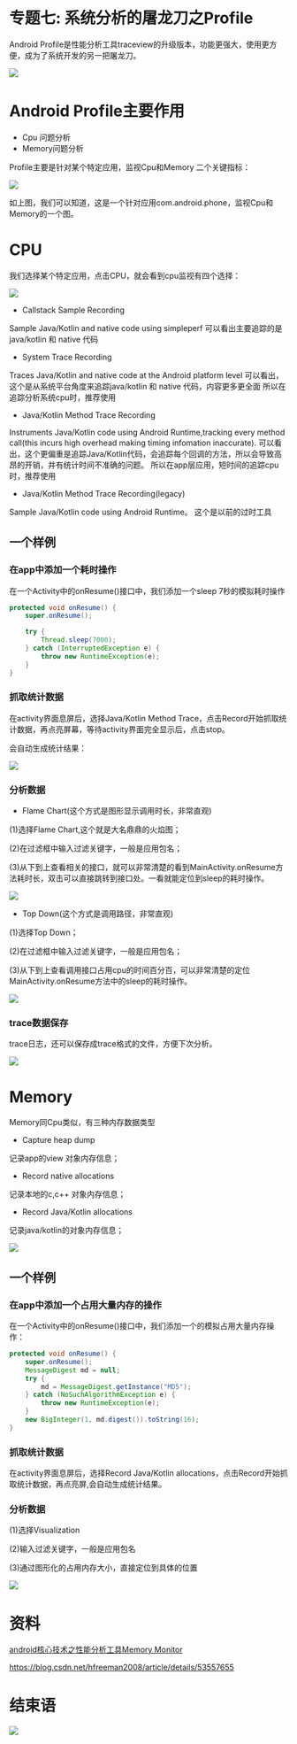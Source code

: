 # 专题七: 系统分析的屠龙刀之Profile

Android Profile是性能分析工具traceview的升级版本，功能更强大，使用更方便，成为了系统开发的另一把屠龙刀。

<img src="..\Images\log_sword.png">

# Android Profile主要作用
- Cpu 问题分析
- Memory问题分析

Profile主要是针对某个特定应用，监视Cpu和Memory 二个关键指标：

<img src="profile_whole.png">

如上图，我们可以知道，这是一个针对应用com.android.phone，监视Cpu和Memory的一个图。


# CPU

我们选择某个特定应用，点击CPU，就会看到cpu监视有四个选择：

<img src="cpu_whole.png">


- Callstack Sample Recording

Sample Java/Kotlin and native code using simpleperf
可以看出主要追踪的是java/kotlin 和 native 代码


- System Trace Recording

Traces Java/Kotlin and native code at the Android platform level
可以看出，这个是从系统平台角度来追踪java/kotlin 和 native 代码，内容更多更全面
所以在追踪分析系统cpu时，推荐使用

- Java/Kotlin Method Trace Recording

Instruments Java/Kotlin code using Android Runtime,tracking every method call(this incurs high overhead making timing infomation inaccurate).
可以看出，这个更偏重是追踪Java/Kotlin代码，会追踪每个回调的方法，所以会导致高昂的开销，并有统计时间不准确的问题。
所以在app层应用，短时间的追踪cpu时，推荐使用

- Java/Kotlin Method Trace Recording(legacy)

Sample Java/Kotlin code using Android Runtime。
这个是以前的过时工具


## 一个样例

### 在app中添加一个耗时操作

在一个Activity中的onResume()接口中，我们添加一个sleep 7秒的模拟耗时操作

```java
protected void onResume() {
    super.onResume();

    try {
        Thread.sleep(7000);
    } catch (InterruptedException e) {
        throw new RuntimeException(e);
    }
}
```
### 抓取统计数据

在activity界面息屏后，选择Java/Kotlin Method Trace，点击Record开始抓取统计数据，再点亮屏幕，等待activity界面完全显示后，点击stop。

会自动生成统计结果：

<img src="result_show.png">


### 分析数据

- Flame Chart(这个方式是图形显示调用时长，非常直观)

(1)选择Flame Chart,这个就是大名鼎鼎的火焰图；

(2)在过滤框中输入过滤关键字，一般是应用包名；

(3)从下到上查看相关的接口，就可以非常清楚的看到MainActivity.onResume方法耗时长，双击可以直接跳转到接口处。一看就能定位到sleep的耗时操作。


<img src="result_analize.png">


- Top Down(这个方式是调用路径，非常直观)

(1)选择Top Down；

(2)在过滤框中输入过滤关键字，一般是应用包名；

(3)从下到上查看调用接口占用cpu的时间百分百，可以非常清楚的定位MainActivity.onResume方法中的sleep的耗时操作。

<img src="result_analize_top_down.png">


### trace数据保存

trace日志，还可以保存成trace格式的文件，方便下次分析。

<img src="save_trace.png">


# Memory

Memory同Cpu类似，有三种内存数据类型

- Capture heap dump

记录app的view 对象内存信息；

- Record native allocations

记录本地的c,c++ 对象内存信息；

- Record Java/Kotlin allocations

记录java/kotlin的对象内存信息；


<img src="memory_type.png">




## 一个样例

### 在app中添加一个占用大量内存的操作

在一个Activity中的onResume()接口中，我们添加一个的模拟占用大量内存操作：

```java
protected void onResume() {
    super.onResume();
    MessageDigest md = null;
    try {
        md = MessageDigest.getInstance("MD5");
    } catch (NoSuchAlgorithmException e) {
        throw new RuntimeException(e);
    }
    new BigInteger(1, md.digest()).toString(16);
}
```


### 抓取统计数据

在activity界面息屏后，选择Record Java/Kotlin allocations，点击Record开始抓取统计数据，再点亮屏,会自动生成统计结果。


### 分析数据

(1)选择Visualization

(2)输入过滤关键字，一般是应用包名

(3)通过图形化的占用内存大小，直接定位到具体的位置

<img src="memory_anal.png">





# 资料

[android核心技术之性能分析工具Memory Monitor](https://blog.csdn.net/hfreeman2008/article/details/53557655)

https://blog.csdn.net/hfreeman2008/article/details/53557655


# 结束语

<img src="../Images/end_001.png">




